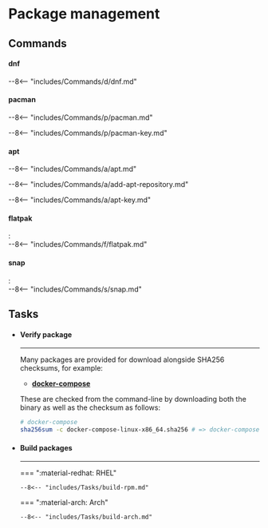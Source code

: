 # Package management


## Commands

#### dnf

--8<-- "includes/Commands/d/dnf.md"


#### pacman

--8<-- "includes/Commands/p/pacman.md"

--8<-- "includes/Commands/p/pacman-key.md"


#### apt

--8<-- "includes/Commands/a/apt.md"

--8<-- "includes/Commands/a/add-apt-repository.md"

--8<-- "includes/Commands/a/apt-key.md"


#### flatpak
:   
    --8<-- "includes/Commands/f/flatpak.md"



#### snap
:   
    --8<-- "includes/Commands/s/snap.md"

## Tasks

<div class="grid cards" markdown>

-   #### Verify package

    ---

    Many packages are provided for download alongside SHA256 checksums, for example:

    - [**docker-compose**](https://github.com/docker/compose/releases)

    These are checked from the command-line by downloading both the binary as well as the checksum as follows:

    ```sh
    # docker-compose
    sha256sum -c docker-compose-linux-x86_64.sha256 # => docker-compose-linux-x86_64: OK
    ```

-   #### Build packages

    ---

    === ":material-redhat: RHEL"

        --8<-- "includes/Tasks/build-rpm.md"

    === ":material-arch: Arch"

        --8<-- "includes/Tasks/build-arch.md"

</div>
